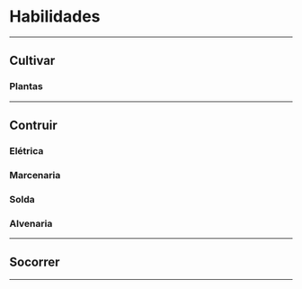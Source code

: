 # Habilidades

---

## Cultivar

### Plantas

---

## Contruir

### Elétrica

### Marcenaria

### Solda

### Alvenaria

---

## Socorrer

---

<script>
            function chacara() {
                Use Dinheiro;
                Use Carteira;

                const carro = ''
                const agua = ''
                const eletricidade = ''
                const esgoto = ''

                // 

                Use Casa;
                Use HabilidadeManutençãoConstrução;
                Use Moveis;

                const cachorro = ''
                const segurança = ''
                const entreterimento = 'livro, Rádio, DVD, TV, Box DVDS, Artesanato(barbante, tecido, madeira), Arte(pintura, vidral)'

                // 

                Use ConstruçãoEFerramentas;
                Use HabilidadeDePlantar;

                const agro = 'café, abóbora, alho, alho poró, feijão, tomate, mandioca, batata, milho, cebola, orégano, limão, banana, mamão, abacate, pimenta ... etc'
                const armazenamento = 'estrutura, prateleiras, potes de vidro, frizer'
                const galinha = 'galinheiro'
                const peixe = 'lago'
                const abelha = ''
                const gas = ''
                const locomoçãoInterna = 'Triciclo'

            }
            <script/>
